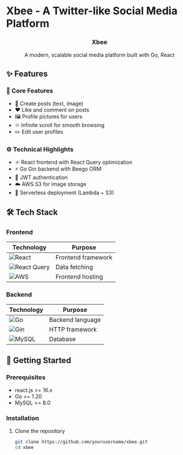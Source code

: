 # Xbee - A Twitter-like Social Media Platform

<p align="center">
  <h3 align="center">Xbee</h3>
  <p align="center">A modern, scalable social media platform built with Go, React</p>
</p>

## ✨ Features

### 🚀 Core Features
- 📝 Create posts (text, image)
- ❤️ Like and comment on posts
- 🖼️ Profile pictures for users
- ♾️ Infinite scroll for smooth browsing
- ✏️ Edit user profiles

### ⚙️ Technical Highlights
- ⚛️ React frontend with React Query optimization
- ⚡ Go Gin backend with Beego ORM
- 🔐 JWT authentication
- ☁️ AWS S3 for image storage
- 🚀 Serverless deployment (Lambda + S3)

## 🛠 Tech Stack

### Frontend
| Technology | Purpose |
|------------|---------|
| ![React](https://img.shields.io/badge/React-20232A?style=for-the-badge&logo=react&logoColor=61DAFB) | Frontend framework |
| ![React Query](https://img.shields.io/badge/-React%20Query-FF4154?style=for-the-badge&logo=react%20query&logoColor=white) | Data fetching |
| ![AWS](https://img.shields.io/badge/AWS-%23FF9900.svg?style=for-the-badge&logo=amazon-aws&logoColor=white) | Frontend hosting |

### Backend
| Technology | Purpose |
|------------|---------|
| ![Go](https://img.shields.io/badge/go-%2300ADD8.svg?style=for-the-badge&logo=go&logoColor=white) | Backend language |
| ![Gin](https://img.shields.io/badge/gin-00ADD8?style=for-the-badge&logo=go&logoColor=white) | HTTP framework |
| ![MySQL](https://img.shields.io/badge/mysql-%2300f.svg?style=for-the-badge&logo=mysql&logoColor=white) | Database |

## 🚀 Getting Started

### Prerequisites
- react.js >= 16.x
- Go >= 1.20
- MySQL >= 8.0

### Installation

1. Clone the repository
   ```bash
   git clone https://github.com/yourusername/xbee.git
   cd xbee